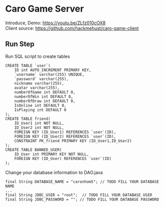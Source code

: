 # Caro Game Server
Introduce, Demo: https://youtu.be/ZLfz010cOX8 <br />
Client source: https://github.com/hackmehust/caro-game-client

## Run Step

Run SQL script to create tables

```
CREATE TABLE `user`(
    ID int AUTO_INCREMENT PRIMARY KEY,
    `username` varchar(255) UNIQUE,
    `password` varchar(255),
    nickname varchar(255),
    avatar varchar(255),
    numberOfGame int DEFAULT 0,
    numberOfWin int DEFAULT 0,
    numberOfDraw int DEFAULT 0,
    IsOnline int DEFAULT 0,
    IsPlaying int DEFAULT 0
);
CREATE TABLE friend(
    ID_User1 int NOT NULL,
    ID_User2 int NOT NULL,
    FOREIGN KEY (ID_User1) REFERENCES `user`(ID),
    FOREIGN KEY (ID_User2) REFERENCES `user`(ID),
    CONSTRAINT PK_friend PRIMARY KEY (ID_User1,ID_User2)
);
CREATE TABLE BANNED_USER(
    ID_User int PRIMARY KEY NOT NULL,
    FOREIGN KEY (ID_User) REFERENCES `user`(ID)
);
```
Change your database information to DAO.java
```
final String DATABASE_NAME = "caronhom5"; // TODO FILL YOUR DATABASE NAME
...
final String JDBC_USER = "root";  // TODO FILL YOUR DATABASE USER
final String JDBC_PASSWORD = ""; // TODO FILL YOUR DATABASE PASSWORD
```